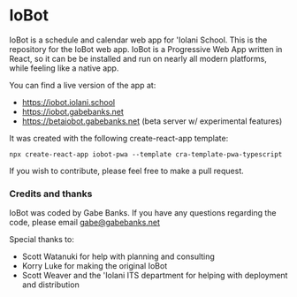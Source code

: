 # IoBot

IoBot is a schedule and calendar web app for 'Iolani School. This is the repository for the IoBot web app.
IoBot is a Progressive Web App written in React, so it can be be installed and run on nearly all modern platforms, while feeling like a native app.

You can find a live version of the app at:
- https://iobot.iolani.school
- https://iobot.gabebanks.net
- https://betaiobot.gabebanks.net (beta server w/ experimental features)

It was created with the following create-react-app template:

```
npx create-react-app iobot-pwa --template cra-template-pwa-typescript
```

If you wish to contribute, please feel free to make a pull request.

### Credits and thanks

IoBot was coded by Gabe Banks. If you have any questions regarding the code, please email gabe@gabebanks.net

Special thanks to:
- Scott Watanuki for help with planning and consulting
- Korry Luke for making the original IoBot
- Scott Weaver and the 'Iolani ITS department for helping with deployment and distribution
